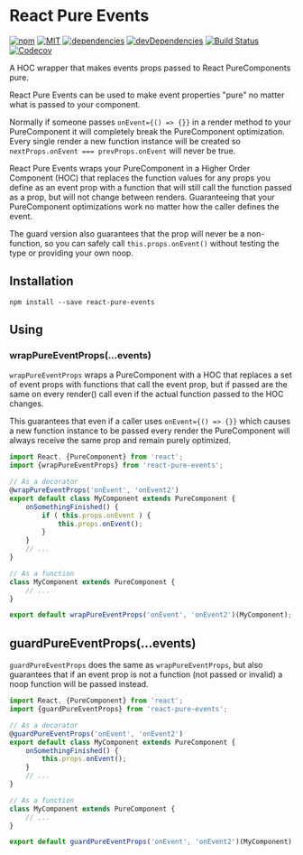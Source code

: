 React Pure Events
=================
[![npm][npm-badge]][npm]
[![MIT][license-badge]][license]
[![dependencies][dependencies-badge]][dependencies]
[![devDependencies][devDependencies-badge]][devDependencies]
[![Build Status][travis-ci-badge]][travis-ci]
[![Codecov][codecov-badge]][codecov]

[npm-badge]: https://img.shields.io/npm/v/react-pure-events.svg
[npm]: https://www.npmjs.com/package/react-pure-events
[license-badge]: https://img.shields.io/npm/l/react-pure-events.svg
[license]: https://github.com/dantman/react-pure-events/blob/master/LICENSE
[dependencies-badge]: https://img.shields.io/david/dantman/react-pure-events.svg
[dependencies]: https://david-dm.org/dantman/react-pure-events
[devDependencies-badge]: https://img.shields.io/david/dev/dantman/react-pure-events.svg
[devDependencies]: https://david-dm.org/dantman/react-pure-events?type=dev
[travis-ci-badge]: https://img.shields.io/travis/dantman/react-pure-events.svg
[travis-ci]: https://travis-ci.org/dantman/react-pure-events
[codecov-badge]: https://img.shields.io/codecov/c/github/dantman/react-pure-events.svg
[codecov]: https://codecov.io/gh/dantman/react-pure-events

A HOC wrapper that makes events props passed to React PureComponents pure.

React Pure Events can be used to make event properties "pure" no matter what is passed to your component.

Normally if someone passes `onEvent={() => {}}` in a render method to your PureComponent it will completely break the PureComponent optimization. Every single render a new function instance will be created so `nextProps.onEvent === prevProps.onEvent` will never be true.

React Pure Events wraps your PureComponent in a Higher Order Component (HOC) that replaces the function values for any props you define as an event prop with a function that will still call the function passed as a prop, but will not change between renders. Guaranteeing that your PureComponent optimizations work no matter how the caller defines the event.

The guard version also guarantees that the prop will never be a non-function, so you can safely call `this.props.onEvent()` without testing the type or providing your own noop.

## Installation

```shell
npm install --save react-pure-events
```

## Using

### wrapPureEventProps(...events)
`wrapPureEventProps` wraps a PureComponent with a HOC that replaces a set of event props with functions that call the event prop, but if passed are the same on every render() call even if the actual function passed to the HOC changes.

This guarantees that even if a caller uses `onEvent={() => {}}` which causes a new function instance to be passed every render the PureComponent will always receive the same prop and remain purely optimized.

```js
import React, {PureComponent} from 'react';
import {wrapPureEventProps} from 'react-pure-events';

// As a decorator
@wrapPureEventProps('onEvent', 'onEvent2')
export default class MyComponent extends PureComponent {
    onSomethingFinished() {
        if ( this.props.onEvent ) {
            this.props.onEvent();
        }
    }
    // ...
}

// As a function
class MyComponent extends PureComponent {
    // ...
}

export default wrapPureEventProps('onEvent', 'onEvent2')(MyComponent);
```

## guardPureEventProps(...events)
`guardPureEventProps` does the same as `wrapPureEventProps`, but also guarantees that if an event prop is not a function (not passed or invalid) a noop function will be passed instead.

```js
import React, {PureComponent} from 'react';
import {guardPureEventProps} from 'react-pure-events';

// As a decorator
@guardPureEventProps('onEvent', 'onEvent2')
export default class MyComponent extends PureComponent {
    onSomethingFinished() {
        this.props.onEvent();
    }
    // ...
}

// As a function
class MyComponent extends PureComponent {
    // ...
}

export default guardPureEventProps('onEvent', 'onEvent2')(MyComponent);
```